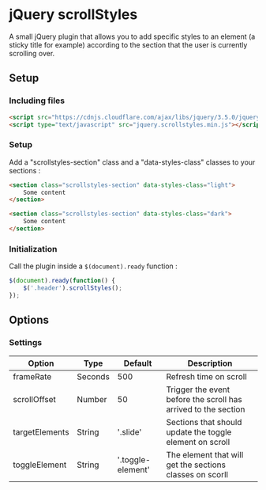 # jQuery scrollStyles

A small jQuery plugin that allows you to add specific styles to an element (a sticky title for example) according to the section that the user is currently scrolling over.

## Setup

### Including files

```html
<script src="https://cdnjs.cloudflare.com/ajax/libs/jquery/3.5.0/jquery.min.js"></script>
<script type="text/javascript" src="jquery.scrollstyles.min.js"></script>
```

### Setup

Add a "scrollstyles-section" class and a "data-styles-class" classes to your sections :

```html
<section class="scrollstyles-section" data-styles-class="light">
    Some content
</section>

<section class="scrollstyles-section" data-styles-class="dark">
    Some content
</section>
```

### Initialization
Call the plugin inside a `$(document).ready` function :

```javascript
$(document).ready(function() {
	$('.header').scrollStyles();
});
```

## Options

### Settings

Option | Type | Default | Description
------ | ---- | ------- | -----------
frameRate | Seconds | 500 | Refresh time on scroll
scrollOffset | Number | 50 | Trigger the event before the scroll has arrived to the section
targetElements | String | '.slide' | Sections that should update the toggle element on scroll
toggleElement | String | '.toggle-element' | The element that will get the sections classes on scorll